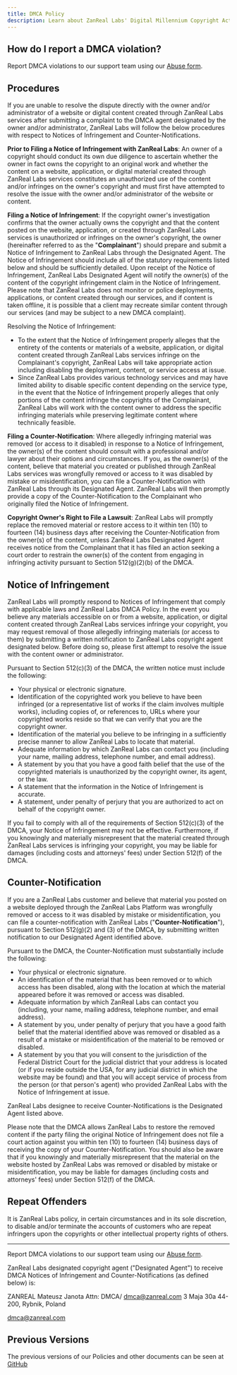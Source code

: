 ```yaml
---
title: DMCA Policy
description: Learn about ZanReal Labs' Digital Millennium Copyright Act (DMCA) policy.
---
```


## How do I report a DMCA violation?

Report DMCA violations to our support team using our [Abuse form](/abuse?abuseType=dmca).

## Procedures

If you are unable to resolve the dispute directly with the owner and/or administrator of a website or digital content created through ZanReal Labs services after submitting a complaint to the DMCA agent designated by the owner and/or administrator, ZanReal Labs will follow the below procedures with respect to Notices of Infringement and Counter-Notifications.

**Prior to Filing a Notice of Infringement with ZanReal Labs**: An owner of a copyright should conduct its own due diligence to ascertain whether the owner in fact owns the copyright to an original work and whether the content on a website, application, or digital material created through ZanReal Labs services constitutes an unauthorized use of the content and/or infringes on the owner's copyright and must first have attempted to resolve the issue with the owner and/or administrator of the website or content.

**Filing a Notice of Infringement**: If the copyright owner's investigation confirms that the owner actually owns the copyright and that the content posted on the website, application, or created through ZanReal Labs services is unauthorized or infringes on the owner's copyright, the owner (hereinafter referred to as the "**Complainant**") should prepare and submit a Notice of Infringement to ZanReal Labs through the Designated Agent. The Notice of Infringement should include all of the statutory requirements listed below and should be sufficiently detailed. Upon receipt of the Notice of Infringement, ZanReal Labs Designated Agent will notify the owner(s) of the content of the copyright infringement claim in the Notice of Infringement. Please note that ZanReal Labs does not monitor or police deployments, applications, or content created through our services, and if content is taken offline, it is possible that a client may recreate similar content through our services (and may be subject to a new DMCA complaint).

Resolving the Notice of Infringement:

- To the extent that the Notice of Infringement properly alleges that the entirety of the contents or materials of a website, application, or digital content created through ZanReal Labs services infringe on the Complainant's copyright, ZanReal Labs will take appropriate action including disabling the deployment, content, or service access at issue.
- Since ZanReal Labs provides various technology services and may have limited ability to disable specific content depending on the service type, in the event that the Notice of Infringement properly alleges that only portions of the content infringe the copyrights of the Complainant, ZanReal Labs will work with the content owner to address the specific infringing materials while preserving legitimate content where technically feasible.

**Filing a Counter-Notification**: Where allegedly infringing material was removed (or access to it disabled) in response to a Notice of Infringement, the owner(s) of the content should consult with a professional and/or lawyer about their options and circumstances. If you, as the owner(s) of the content, believe that material you created or published through ZanReal Labs services was wrongfully removed or access to it was disabled by mistake or misidentification, you can file a Counter-Notification with ZanReal Labs through its Designated Agent. ZanReal Labs will then promptly provide a copy of the Counter-Notification to the Complainant who originally filed the Notice of Infringement.

**Copyright Owner's Right to File a Lawsuit**: ZanReal Labs will promptly replace the removed material or restore access to it within ten (10) to fourteen (14) business days after receiving the Counter-Notification from the owner(s) of the content, unless ZanReal Labs Designated Agent receives notice from the Complainant that it has filed an action seeking a court order to restrain the owner(s) of the content from engaging in infringing activity pursuant to Section 512(g)(2)(b) of the DMCA.

## Notice of Infringement

ZanReal Labs will promptly respond to Notices of Infringement that comply with applicable laws and ZanReal Labs DMCA Policy. In the event you believe any materials accessible on or from a website, application, or digital content created through ZanReal Labs services infringe your copyright, you may request removal of those allegedly infringing materials (or access to them) by submitting a written notification to ZanReal Labs copyright agent designated below. Before doing so, please first attempt to resolve the issue with the content owner or administrator.

Pursuant to Section 512(c)(3) of the DMCA, the written notice must include the following:

- Your physical or electronic signature.
- Identification of the copyrighted work you believe to have been infringed (or a representative list of works if the claim involves multiple works), including copies of, or references to, URLs where your copyrighted works reside so that we can verify that you are the copyright owner.
- Identification of the material you believe to be infringing in a sufficiently precise manner to allow ZanReal Labs to locate that material.
- Adequate information by which ZanReal Labs can contact you (including your name, mailing address, telephone number, and email address).
- A statement by you that you have a good faith belief that the use of the copyrighted materials is unauthorized by the copyright owner, its agent, or the law.
- A statement that the information in the Notice of Infringement is accurate.
- A statement, under penalty of perjury that you are authorized to act on behalf of the copyright owner.

If you fail to comply with all of the requirements of Section 512(c)(3) of the DMCA, your Notice of Infringement may not be effective. Furthermore, if you knowingly and materially misrepresent that the material created through ZanReal Labs services is infringing your copyright, you may be liable for damages (including costs and attorneys' fees) under Section 512(f) of the DMCA.

## Counter-Notification

If you are a ZanReal Labs customer and believe that material you posted on a website deployed through the ZanReal Labs Platform was wrongfully removed or access to it was disabled by mistake or misidentification, you can file a counter-notification with ZanReal Labs ("**Counter-Notification**"), pursuant to Section 512(g)(2) and (3) of the DMCA, by submitting written notification to our Designated Agent identified above.

Pursuant to the DMCA, the Counter-Notification must substantially include the following:

- Your physical or electronic signature.
- An identification of the material that has been removed or to which access has been disabled, along with the location at which the material appeared before it was removed or access was disabled.
- Adequate information by which ZanReal Labs can contact you (including, your name, mailing address, telephone number, and email address).
- A statement by you, under penalty of perjury that you have a good faith belief that the material identified above was removed or disabled as a result of a mistake or misidentification of the material to be removed or disabled.
- A statement by you that you will consent to the jurisdiction of the Federal District Court for the judicial district that your address is located (or if you reside outside the USA, for any judicial district in which the website may be found) and that you will accept service of process from the person (or that person's agent) who provided ZanReal Labs with the Notice of Infringement at issue.

ZanReal Labs designee to receive Counter-Notifications is the Designated Agent listed above.

Please note that the DMCA allows ZanReal Labs to restore the removed content if the party filing the original Notice of Infringement does not file a court action against you within ten (10) to fourteen (14) business days of receiving the copy of your Counter-Notification. You should also be aware that if you knowingly and materially misrepresent that the material on the website hosted by ZanReal Labs was removed or disabled by mistake or misidentification, you may be liable for damages (including costs and attorneys' fees) under Section 512(f) of the DMCA.

## Repeat Offenders

It is ZanReal Labs policy, in certain circumstances and in its sole discretion, to disable and/or terminate the accounts of customers who are repeat infringers upon the copyrights or other intellectual property rights of others.

---

Report DMCA violations to our support team using our [Abuse form](/abuse?abuseType=dmca).

ZanReal Labs designated copyright agent ("Designated Agent") to receive DMCA Notices of Infringement and Counter-Notifications (as defined below) is:

ZANREAL Mateusz Janota
Attn: DMCA/ [dmca@zanreal.com](mailto:dmca@zanreal.com)
3 Maja 30a
44-200, Rybnik, Poland

[dmca@zanreal.com](mailto:dmca@zanreal.com)

## Previous Versions

The previous versions of our Policies and other documents can be seen at [GitHub](https://github.com/zanreal-labs/legal)
